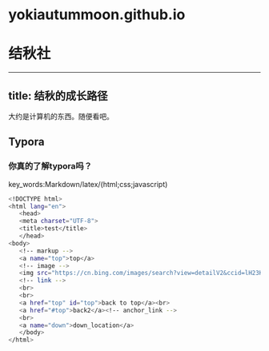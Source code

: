 # yokiautummoon.github.io 
# 结秋社

---
title: 结秋的成长路径
---
大约是计算机的东西。随便看吧。

## Typora

### 你真的了解typora吗？

key_words:Markdown/latex/(html;css;javascript)

``` bash
<!DOCTYPE html>
<html lang="en">
   <head>
   <meta charset="UTF-8">
   <title>test</title>
   </head>
<body>
   <!-- markup -->
   <a name="top">top</a>
   <!-- image -->
   <img src="https://cn.bing.com/images/search?view=detailV2&ccid=lH23KEVC&id=E00F2492B74918B8D330BEFEE254A15A1090571F&thid=OIP.lH23KEVCF4X8wZtGS6W-eQAAAA&mediaurl=https%3a%2f%2fimg-blog.csdnimg.cn%2f20210611110203796.png&exph=192&expw=192&q=typora&simid=608008657577141486&FORM=IRPRST&ck=784AB52CB0742C941F5D7892762AFD35&selectedIndex=4&ajaxhist=0&ajaxserp=0" alt="Typora" title="typora" width="300" height="300">
   <!-- link -->
   <br>
   <br>
   <a href="top" id="top">back to top</a><br>
   <a href="#top">back2</a><!-- anchor_link -->
   <br>
   <a name="down">down_location</a>
   </body>
</html>
```


